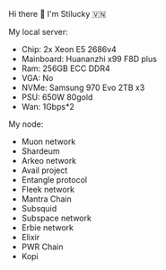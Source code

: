 Hi there 👋 I'm Stilucky 🇻🇳                 
                                                                 
My local server:                              
- Chip: 2x Xeon E5 2686v4                        
- Mainboard: Huananzhi x99 F8D plus          
- Ram: 256GB ECC DDR4        
- VGA: No     
- NVMe: Samsung 970 Evo 2TB x3   
- PSU: 650W 80gold
- Wan: 1Gbps*2    
   
My node: 
 
- Muon network
- Shardeum
- Arkeo network
- Avail project
- Entangle protocol
- Fleek network
- Mantra Chain
- Subsquid 
- Subspace network
- Erbie network
- Elixir
- PWR Chain
- Kopi


